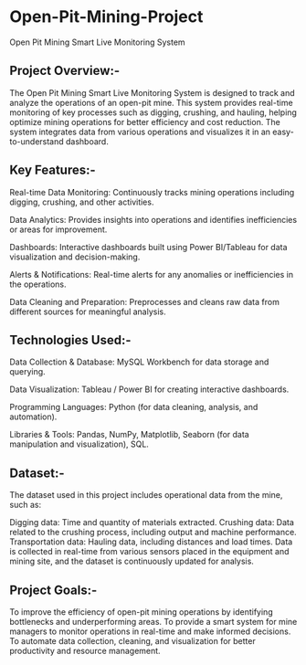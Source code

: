 # Open-Pit-Mining-Project

Open Pit Mining Smart Live Monitoring System

## Project Overview:-
The Open Pit Mining Smart Live Monitoring System is designed to track and analyze the operations of an open-pit mine. This system provides real-time monitoring of key processes such as digging, crushing, and hauling, helping optimize mining operations for better efficiency and cost reduction. The system integrates data from various operations and visualizes it in an easy-to-understand dashboard.

## Key Features:-
Real-time Data Monitoring: Continuously tracks mining operations including digging, crushing, and other activities.

Data Analytics: Provides insights into operations and identifies inefficiencies or areas for improvement.

Dashboards: Interactive dashboards built using Power BI/Tableau for data visualization and decision-making.

Alerts & Notifications: Real-time alerts for any anomalies or inefficiencies in the operations.

Data Cleaning and Preparation: Preprocesses and cleans raw data from different sources for meaningful analysis.


## Technologies Used:-
Data Collection & Database: MySQL Workbench for data storage and querying.

Data Visualization: Tableau / Power BI for creating interactive dashboards.

Programming Languages: Python (for data cleaning, analysis, and automation).

Libraries & Tools: Pandas, NumPy, Matplotlib, Seaborn (for data manipulation and visualization), SQL.

## Dataset:- 
The dataset used in this project includes operational data from the mine, such as:

Digging data: Time and quantity of materials extracted.
Crushing data: Data related to the crushing process, including output and machine performance.
Transportation data: Hauling data, including distances and load times.
Data is collected in real-time from various sensors placed in the equipment and mining site, and the dataset is continuously updated for analysis.

## Project Goals:-
To improve the efficiency of open-pit mining operations by identifying bottlenecks and underperforming areas.
To provide a smart system for mine managers to monitor operations in real-time and make informed decisions.
To automate data collection, cleaning, and visualization for better productivity and resource management.
